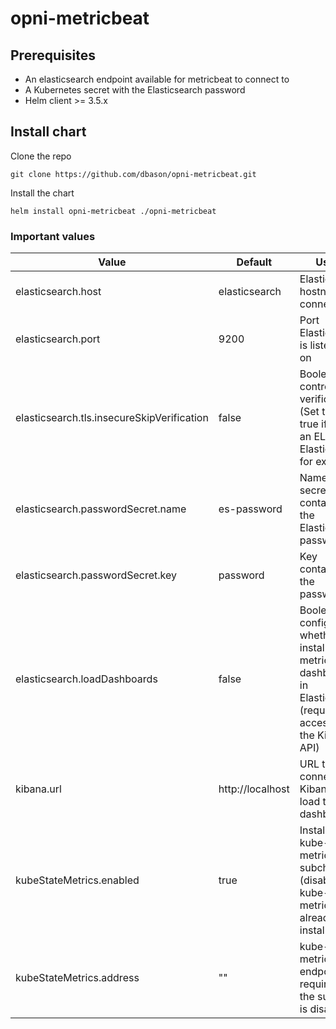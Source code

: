 # opni-metricbeat

## Prerequisites
- An elasticsearch endpoint available for metricbeat to connect to
- A Kubernetes secret with the Elasticsearch password
- Helm client >= 3.5.x

## Install chart
Clone the repo
```
git clone https://github.com/dbason/opni-metricbeat.git
```

Install the chart
```
helm install opni-metricbeat ./opni-metricbeat
```

### Important values
| Value | Default | Usage |
| --- | --- | --- |
| elasticsearch.host | elasticsearch | Elasticsearch hostname to connect to |
| elasticsearch.port | 9200 | Port Elasticsearch is listening on |
| elasticsearch.tls.insecureSkipVerification | false | Boolean to control TLS verification (Set this to true if using an ELB for Elasticsearch for example) |
| elasticsearch.passwordSecret.name | es-password | Name of the secret containing the Elasticsearch password |
| elasticsearch.passwordSecret.key | password | Key containing the password |
| elasticsearch.loadDashboards | false | Boolean to configure whether to install the metricbeat dashboards in Elasticsearch (requires access to the Kibana API) |
| kibana.url | http://localhost | URL to connect to Kibana to load the dashboards |
| kubeStateMetrics.enabled | true | Install the kube-state-metrics subchart (disable if kube-state-metrics is already installed) |
| kubeStateMetrics.address | "" | kube-state-metrics endpoint; required if the subchart is disabled |
